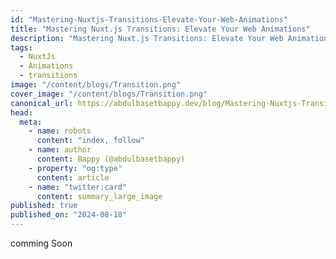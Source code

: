 ```yaml
---
id: "Mastering-Nuxtjs-Transitions-Elevate-Your-Web-Animations"
title: "Mastering Nuxt.js Transitions: Elevate Your Web Animations"
description: "Mastering Nuxt.js Transitions: Elevate Your Web Animations"
tags:
  - NuxtJs
  - Animations
  - transitions
image: "/content/blogs/Transition.png"
cover_image: "/content/blogs/Transition.png"
canonical_url: https://abdulbasetbappy.dev/blog/Mastering-Nuxtjs-Transitions-Elevate-Your-Web-Animations
head:
  meta:
    - name: robots
      content: "index, follow"
    - name: author
      content: Bappy (@abdulbasetbappy)
    - property: "og:type"
      content: article
    - name: "twitter:card"
      content: summary_large_image
published: true
published_on: "2024-08-18"
---
```


comming Soon